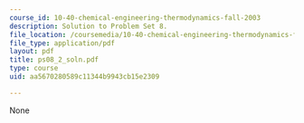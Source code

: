 ```yaml
---
course_id: 10-40-chemical-engineering-thermodynamics-fall-2003
description: Solution to Problem Set 8.
file_location: /coursemedia/10-40-chemical-engineering-thermodynamics-fall-2003/aa5670280589c11344b9943cb15e2309_ps08_2_soln.pdf
file_type: application/pdf
layout: pdf
title: ps08_2_soln.pdf
type: course
uid: aa5670280589c11344b9943cb15e2309

---
```

None